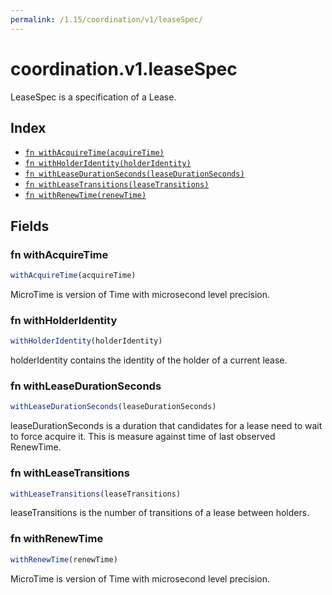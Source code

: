 ```yaml
---
permalink: /1.15/coordination/v1/leaseSpec/
---
```


# coordination.v1.leaseSpec

LeaseSpec is a specification of a Lease.

## Index

* [`fn withAcquireTime(acquireTime)`](#fn-withacquiretime)
* [`fn withHolderIdentity(holderIdentity)`](#fn-withholderidentity)
* [`fn withLeaseDurationSeconds(leaseDurationSeconds)`](#fn-withleasedurationseconds)
* [`fn withLeaseTransitions(leaseTransitions)`](#fn-withleasetransitions)
* [`fn withRenewTime(renewTime)`](#fn-withrenewtime)

## Fields

### fn withAcquireTime

```ts
withAcquireTime(acquireTime)
```

MicroTime is version of Time with microsecond level precision.

### fn withHolderIdentity

```ts
withHolderIdentity(holderIdentity)
```

holderIdentity contains the identity of the holder of a current lease.

### fn withLeaseDurationSeconds

```ts
withLeaseDurationSeconds(leaseDurationSeconds)
```

leaseDurationSeconds is a duration that candidates for a lease need to wait to force acquire it. This is measure against time of last observed RenewTime.

### fn withLeaseTransitions

```ts
withLeaseTransitions(leaseTransitions)
```

leaseTransitions is the number of transitions of a lease between holders.

### fn withRenewTime

```ts
withRenewTime(renewTime)
```

MicroTime is version of Time with microsecond level precision.